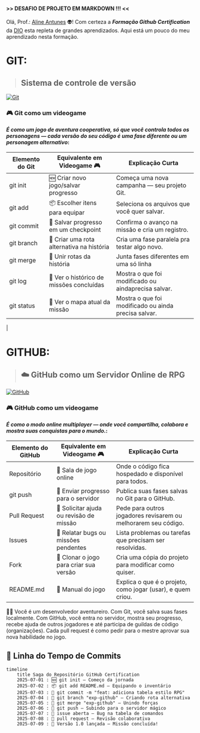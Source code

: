 
#### >> DESAFIO DE PROJETO EM MARKDOWN !!! <<

Olá, Prof.: [Aline Antunes](https://github.com/alinealien)  👽! Com certeza a ***Formação Github Certification*** da [DIO](https://digitalinnovation.one/) esta repleta de grandes aprendizados. 
Aqui está um pouco do meu aprendizado nesta formação.


# **GIT:**

>## Sistema de controle de versão
[![Git](https://img.shields.io/badge/Git-000?style=for-the-badge&logo=git&logoColor=E94D5F)](https://git-scm.com/doc) 

### **🎮 Git como um videogame**

#### *É como um jogo de aventura cooperativa, só que você controla todos os personagens — cada versão do seu código é uma fase diferente ou um personagem alternativo*:

|Elemento do Git	|Equivalente em Videogame 🎮	|Explicação Curta|
|-----------------|------------------------------|-----------------|
git init	|🆕 Criar novo jogo/salvar progresso|Começa uma nova campanha — seu projeto Git.|
|git add|📦 Escolher itens para equipar|Seleciona os arquivos que você quer salvar.|
|git commit|💾 Salvar progresso em um checkpoint|Confirma o avanço na missão e cria um registro.|
|git branch|🌱 Criar uma rota alternativa na história|Cria uma fase paralela pra testar algo novo.|
|git merge|🔀 Unir rotas da história|Junta fases diferentes em uma só linha |de progresso.|
|git log|📜 Ver o histórico de missões concluídas|Mostra o que foi modificado ou aindaprecisa salvar.|
|git status|🧭 Ver o mapa atual da missão|Mostra o que foi modificado ou ainda precisa salvar.|
|


# **GITHUB:**

>## ☁️ GitHub como um Servidor Online de RPG
[![GitHub](https://img.shields.io/badge/GitHub-000?style=for-the-badge&logo=github&logoColor=30A3DC)](https://docs.github.com/)

### **🎮 GitHub como um videogame**

#### *É como o modo online multiplayer — onde você compartilha, colabora e mostra suas conquistas para o mundo.*:

|Elemento do GitHub	|Equivalente em Videogame 🎮	|Explicação Curta|
|-----------------|------------------------------|-----------------|
Repositório	|🏰 Sala de jogo online	|Onde o código fica hospedado e disponível para todos.|
|git push|🚀 Enviar progresso para o servidor|Publica suas fases salvas no Git para o GitHub.|
|Pull Request|🤝 Solicitar ajuda ou revisão de missão|Pede para outros jogadores revisarem ou melhorarem seu código.|
|Issues|🐞 Relatar bugs ou missões pendentes|Lista problemas ou tarefas que precisam ser resolvidas.|
|Fork|🧬 Clonar o jogo para criar sua versão|Cria uma cópia do projeto para modificar como quiser.|
|README.md|	📜 Manual do jogo|Explica o que é o projeto, como jogar (usar), e quem criou.|

🧙‍♀️
Você é um desenvolvedor aventureiro. Com Git, você salva suas fases localmente. Com GitHub, você entra no servidor, mostra seu progresso, recebe ajuda de outros jogadores e até participa de guildas de código (organizações). Cada pull request é como pedir para o mestre aprovar sua nova habilidade no jogo.

## 🧩 Linha do Tempo de Commits

```mermaid
timeline
    title Saga do Repositório GitHub Certification
    2025-07-01 : 🆕 git init — Começo da jornada
    2025-07-02 : 📦 git add README.md — Equipando o inventário
    2025-07-03 : 💾 git commit -m "feat: adiciona tabela estilo RPG"
    2025-07-04 : 🌱 git branch "exp-github" — Criando rota alternativa
    2025-07-05 : 🔀 git merge "exp-github" — Unindo forças
    2025-07-06 : 🚀 git push — Subindo para o servidor mágico
    2025-07-07 : 🐞 issue aberta — Bug na tabela de comandos
    2025-07-08 : 🤝 pull request — Revisão colaborativa
    2025-07-09 : 🎉 Versão 1.0 lançada — Missão concluída!
